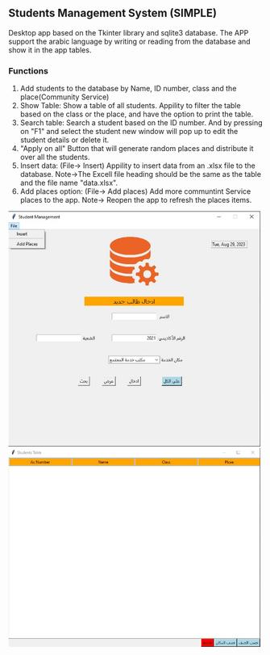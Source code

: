 ## Students Management System (SIMPLE)

Desktop app based on the Tkinter library and sqlite3 database. The APP support the arabic language by writing or reading from the database and show it in the app tables.
### Functions
1. Add students to the database by Name, ID number, class and the place(Community Service)
2. Show Table: Show a table of all students. Appility to filter the table based on the class or the place, and have the option to print the table.
3. Search table: Search a student based on the ID number. And by pressing on "F1" and select the student new window will pop up to edit the student details or delete it.
3. "Apply on all" Button that will generate random places and distribute it over all the students.
4. Insert data: (File-> Insert) Appility to insert data from an .xlsx file to the database. Note->The Excell file heading should be the same as the table and the file name "data.xlsx".
5. Add places option: (File-> Add places) Add more communtint Service places to the app. Note-> Reopen the app to refresh the places items.

<img src="imgs\1.jpg" width="500">
<img src="imgs\2.jpg" width="500">